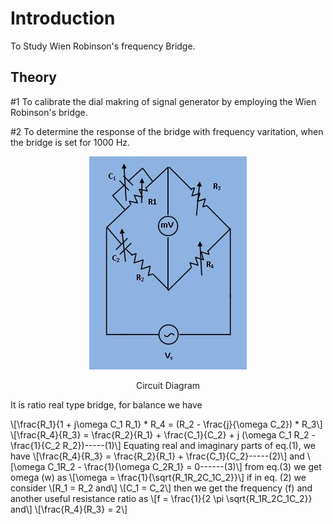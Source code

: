 # Introduction

To Study Wien Robinson's frequency Bridge. 

## Theory

#1 To calibrate the dial makring of signal generator by employing the Wien Robinson's bridge.

#2 To determine the response of the bridge with frequency varitation, when the bridge is set for 1000 Hz.
<div align="center">

![Rm501 Figure](images/wienrobinsonbridge1.jpg)
   
 Circuit Diagram 
</div>

It is ratio real type bridge, for balance we have
<div>
\[\frac{R_1}{1 + j\omega C_1 R_1} * R_4 = (R_2 - \frac{j}{\omega C_2}) * R_3\]
              \[\frac{R_4}{R_3} = \frac{R_2}{R_1} + \frac{C_1}{C_2} + j (\omega C_1 R_2 - \frac{1}{C_2 R_2})-----(1)\]
              Equating real and imaginary parts of eq.(1), we have
              \[\frac{R_4}{R_3} = \frac{R_2}{R_1} + \frac{C_1}{C_2}-----(2)\]
              and
              \[\omega C_1R_2 - \frac{1}{\omega C_2R_1} = 0------(3)\]
              from eq.(3) we get omega (w) as
              \[\omega = \frac{1}{\sqrt{R_1R_2C_1C_2}}\]
              if in eq. (2) we consider
              \[R_1 = R_2 and\] \[C_1 = C_2\]
              then we get the frequency (f) and another useful resistance ratio as
              \[f = \frac{1}{2 \pi \sqrt{R_1R_2C_1C_2}} and\]
              \[\frac{R_4}{R_3} = 2\]
   
   </div>

 <script id="MathJax-script" async src="https://cdn.jsdelivr.net/npm/mathjax@3/es5/tex-mml-chtml.js"></script>

